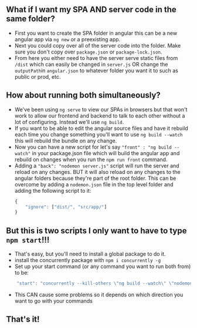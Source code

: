 ## What if I want my SPA AND server code in the same folder?

* First you want to create the SPA folder in angular this can be a new angular app via `ng new` or a preexisting app.
* Next you could copy over all of the server code into the folder. Make sure you don't copy over `package.json` or `package-lock.json`.
* From here you either need to have the server serve static files from `/dist` which can easily be changed in `server.js` OR change the `outputPath`in `angular.json` to whatever folder you want it to such as public or prod, etc.


## How about running both simultaneously?

* We've been using `ng serve` to view our SPAs in browsers but that won't work to allow our frontend and backend to talk to each other without a lot of configuring. Instead we'll use `ng build`. 
* If you want to be able to edit the angular source files and have it rebuild each time you change something you'll want to use `ng build --watch` this will rebuild the bundle on any change.
* Now you can have a new script for let's say `"front" : "ng build --watch"` in your package.json file which will build the angular app and rebuild on changes when you run the `npm run front` command.
* Adding a `"back": "nodemon server.js"` script will run the server and reload on any changes. BUT it will also reload on any changes to the angular folders because they're part of the root folder. This can be overcome by adding a `nodemon.json` file in the top level folder and adding the following script to it:
    ``` javascript
    {
        "ignore": ["dist/", "src/app/"]
    }
    ```

## But this is two scripts I only want to have to type `npm start`!!!

* That's easy, but you'll need to install a global package to do it. 
* install the concurrently package with `npm i concurrently -g`
* Set up your start command (or any command you want to run both from) to be:
``` javascript
    "start": "concurrently --kill-others \"ng build --watch\" \"nodemon server.js\" "
```
* This CAN cause some problems so it depends on which direction you want to go with your commands

## That's it!